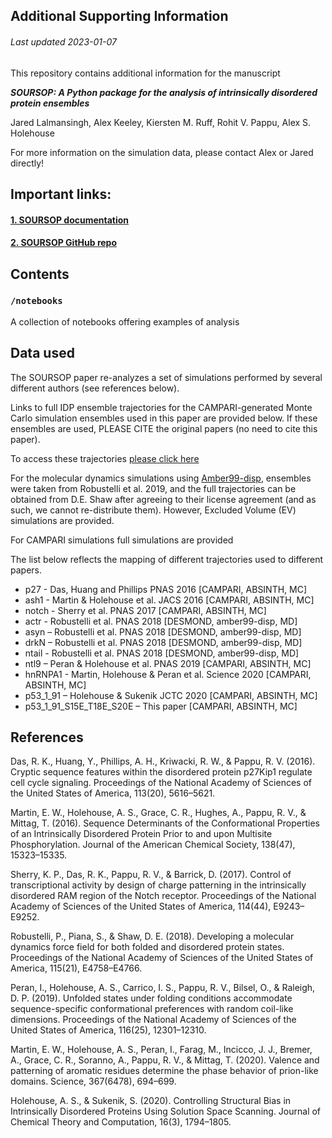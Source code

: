 ## Additional Supporting Information
###### Last updated 2023-01-07

This repository contains additional information for the manuscript 

***SOURSOP: A Python package for the analysis of intrinsically disordered protein ensembles***

Jared Lalmansingh, Alex Keeley, Kiersten M. Ruff, Rohit V. Pappu, Alex S. Holehouse

For more information on the simulation data, please contact Alex or Jared directly!

## Important links:

#### [1. SOURSOP documentation](https://soursop.readthedocs.io/)
#### [2. SOURSOP GitHub repo](https://soursop.readthedocs.io/)

## Contents
### `/notebooks`
A collection of notebooks offering examples of analysis 

## Data used 
The SOURSOP paper re-analyzes a set of simulations performed by several different authors (see references below). 

Links to full IDP ensemble trajectories for the CAMPARI-generated  Monte Carlo simulation ensembles used in this paper are provided below. If these ensembles are used, PLEASE CITE the original papers (no need to cite this paper).

To access these trajectories [please click here](https://www.dropbox.com/sh/0cnrsodeatrsk9n/AADozaFr6T7VfEa1wfRgtPAQa?dl=0)

For the molecular dynamics simulations using [Amber99-disp](https://github.com/paulrobustelli/Force-Fields), ensembles were taken from Robustelli et al. 2019, and the full trajectories can be obtained from D.E. Shaw after agreeing to their license agreement (and as such, we cannot re-distribute them). However, Excluded Volume (EV) simulations are provided.

For CAMPARI simulations full simulations are provided

The list below reflects the mapping of different trajectories used to different papers.

* p27 - Das, Huang and Phillips PNAS 2016 [CAMPARI, ABSINTH, MC]
* ash1 - Martin & Holehouse et al. JACS 2016 [CAMPARI, ABSINTH, MC]
* notch - Sherry et al. PNAS 2017 [CAMPARI, ABSINTH, MC]
* actr - Robustelli et al. PNAS 2018 [DESMOND, amber99-disp, MD]
* asyn – Robustelli et al. PNAS 2018 [DESMOND, amber99-disp, MD]
* drkN – Robustelli et al. PNAS 2018 [DESMOND, amber99-disp, MD]
* ntail - Robustelli et al. PNAS 2018 [DESMOND, amber99-disp, MD]
* ntl9 – Peran & Holehouse et al. PNAS 2019 [CAMPARI, ABSINTH, MC]
* hnRNPA1 - Martin, Holehouse & Peran et al. Science 2020 [CAMPARI, ABSINTH, MC]
* p53\_1\_91 – Holehouse & Sukenik JCTC 2020 [CAMPARI, ABSINTH, MC]
* p53\_1\_91_S15E\_T18E\_S20E – This paper [CAMPARI, ABSINTH, MC]

## References

Das, R. K., Huang, Y., Phillips, A. H., Kriwacki, R. W., & Pappu, R. V. (2016). Cryptic sequence features within the disordered protein p27Kip1 regulate cell cycle signaling. Proceedings of the National Academy of Sciences of the United States of America, 113(20), 5616–5621.

Martin, E. W., Holehouse, A. S., Grace, C. R., Hughes, A., Pappu, R. V., & Mittag, T. (2016). Sequence Determinants of the Conformational Properties of an Intrinsically Disordered Protein Prior to and upon Multisite Phosphorylation. Journal of the American Chemical Society, 138(47), 15323–15335.

Sherry, K. P., Das, R. K., Pappu, R. V., & Barrick, D. (2017). Control of transcriptional activity by design of charge patterning in the intrinsically disordered RAM region of the Notch receptor. Proceedings of the National Academy of Sciences of the United States of America, 114(44), E9243–E9252.

Robustelli, P., Piana, S., & Shaw, D. E. (2018). Developing a molecular dynamics force field for both folded and disordered protein states. Proceedings of the National Academy of Sciences of the United States of America, 115(21), E4758–E4766.

Peran, I., Holehouse, A. S., Carrico, I. S., Pappu, R. V., Bilsel, O., & Raleigh, D. P. (2019). Unfolded states under folding conditions accommodate sequence-specific conformational preferences with random coil-like dimensions. Proceedings of the National Academy of Sciences of the United States of America, 116(25), 12301–12310.

Martin, E. W., Holehouse, A. S., Peran, I., Farag, M., Incicco, J. J., Bremer, A., Grace, C. R., Soranno, A., Pappu, R. V., & Mittag, T. (2020). Valence and patterning of aromatic residues determine the phase behavior of prion-like domains. Science, 367(6478), 694–699.

Holehouse, A. S., & Sukenik, S. (2020). Controlling Structural Bias in Intrinsically Disordered Proteins Using Solution Space Scanning. Journal of Chemical Theory and Computation, 16(3), 1794–1805.